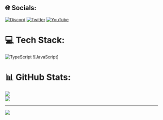 ## 🌐 Socials:
[![Discord](https://img.shields.io/badge/Discord-%237289DA.svg?logo=discord&logoColor=white)](https://discord.gg/waferbot) [![Twitter](https://img.shields.io/badge/Twitter-%231DA1F2.svg?logo=Twitter&logoColor=white)](https://twitter.com/Dev_Assassin) [![YouTube](https://img.shields.io/badge/YouTube-%23FF0000.svg?logo=YouTube&logoColor=white)](https://youtube.com/@UCXt_C-ob-rOPIXmCg875nuQ) 

# 💻 Tech Stack:
 ![TypeScript](https://img.shields.io/badge/typescript-%23007ACC.svg?style=for-the-badge&logo=typescript&logoColor=white) ![JavaScript]
# 📊 GitHub Stats:
![](https://github-readme-stats.vercel.app/api?username=Paperego68&acount_private=true&show_icons=true&title_color=f11e45&cache_seconds=86400&bg_color=132a3b&icon_color=1accd6&text_color=ffffff)<br/>
![](https://github-readme-streak-stats.herokuapp.com/?user=Assassxn&theme=dark&hide_border=false)<br/>

---
[![](https://visitcount.itsvg.in/api?id=Paperego68&icon=0&color=12)](https://visitcount.itsvg.in)
